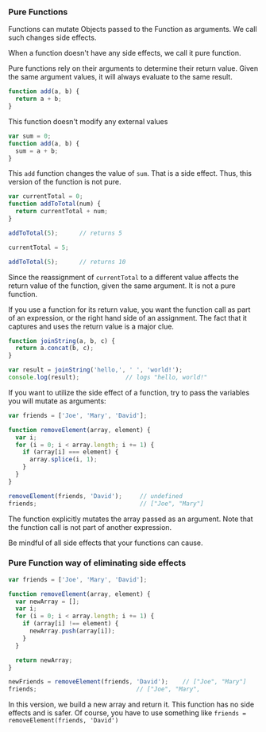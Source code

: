 ### Pure Functions
Functions can mutate Objects passed to the Function as arguments. We call such changes side effects.

When a function doesn't have any side effects, we call it pure function.

Pure functions rely on their arguments to determine their return value. Given the same argument values, it will always evaluate to the same result.

```js
function add(a, b) {
  return a + b;
}
```

This function doesn't modify any external values

```js
var sum = 0;
function add(a, b) {
  sum = a + b;
}
```
This `add` function changes the value of `sum`. That is a side effect. Thus, this version of the function is not pure.

```js
var currentTotal = 0;
function addToTotal(num) {
  return currentTotal + num;
}

addToTotal(5);      // returns 5

currentTotal = 5;

addToTotal(5);      // returns 10
```

Since the reassignment of `currentTotal` to a different value affects the return value of the function, given the same argument. It is not a pure function.


If you use a function for its return value, you want the function call as part of an expression, or the right hand side of an assignment. The fact that it captures and uses the return value is a major clue.

```js
function joinString(a, b, c) {
  return a.concat(b, c);
}

var result = joinString('hello,', ' ', 'world!');
console.log(result);             // logs "hello, world!"
```

If you want to utilize the side effect of a function, try to pass the variables you will mutate as arguments:

```js
var friends = ['Joe', 'Mary', 'David'];

function removeElement(array, element) {
  var i;
  for (i = 0; i < array.length; i += 1) {
    if (array[i] === element) {
      array.splice(i, 1);
    }
  }
}

removeElement(friends, 'David');     // undefined
friends;                             // ["Joe", "Mary"]

```

The function explicitly mutates the array passed as an argument. Note that the function call is not part of another expression.

Be mindful of all side effects that your functions can cause.

### Pure Function way of eliminating side effects

```js
var friends = ['Joe', 'Mary', 'David'];

function removeElement(array, element) {
  var newArray = [];
  var i;
  for (i = 0; i < array.length; i += 1) {
    if (array[i] !== element) {
      newArray.push(array[i]);
    }
  }

  return newArray;
}

newFriends = removeElement(friends, 'David');    // ["Joe", "Mary"]
friends;                            // ["Joe", "Mary",
```

In this version, we build a new array and return it. This function has no side effects and is safer.
Of course, you have to use something like `friends = removeElement(friends, 'David')`